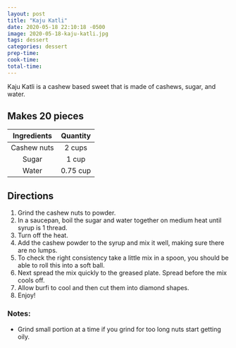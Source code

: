 ```yaml
---
layout: post
title: "Kaju Katli"
date: 2020-05-18 22:10:18 -0500
image: 2020-05-18-kaju-katli.jpg
tags: dessert
categories: dessert
prep-time:
cook-time:
total-time:
---
```


Kaju Katli is a cashew based sweet that is made of cashews, sugar, and water.

## Makes 20 pieces

| Ingredients | Quantity |
|:-----------:|:--------:|
| Cashew nuts |  2 cups  |
|    Sugar    |   1 cup  |
|    Water    | 0.75 cup |

## Directions

1.	Grind the cashew nuts to powder.
2.	In a saucepan, boil the sugar and water together on medium heat until syrup is 1 thread.
3.	Turn off the heat.
4.	Add the cashew powder to the syrup and mix it well, making sure there are no lumps.
5.	To check the right consistency take a little mix in a spoon, you should be able to roll this into a soft ball.
6.	Next spread the mix quickly to the greased plate. Spread before the mix cools off.
7.	Allow burfi to cool and then cut them into diamond shapes.
8.	Enjoy!

### Notes:

* Grind small portion at a time if you grind for too long nuts start getting oily.
